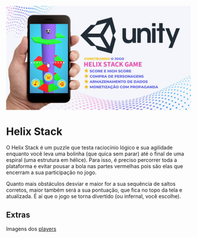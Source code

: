 ![](https://github.com/dfilitto/UnityHelixStack/blob/main/Unity%20-%20HELIX%20STACK%20GAME.jpg?raw=true)
# Helix Stack

O Helix Stack é um puzzle que testa raciocínio lógico e sua agilidade enquanto você leva uma bolinha (que quica sem parar) até o final de uma espiral (uma estrutura em hélice). Para isso, é preciso percorrer toda a plataforma e evitar pousar a bola nas partes vermelhas pois são elas que encerram a sua participação no jogo. 

Quanto mais obstáculos desviar e maior for a sua sequência de saltos corretos, maior também será a sua pontuação, que fica no topo da tela e atualizada. É aí que o jogo se torna divertido (ou infernal, você escolhe).

## Extras
Imagens dos [players](https://www.canva.com/design/DAFKd_FhUZI/VhyNvo1JWZ4vqG-Jw_O2YQ/view?utm_content=DAFKd_FhUZI&utm_campaign=designshare&utm_medium=link2&utm_source=sharebutton)
